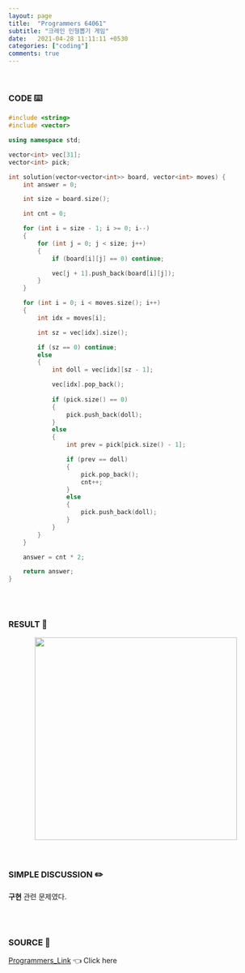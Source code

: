 ```yaml
---
layout: page
title:  "Programmers 64061"
subtitle: "크레인 인형뽑기 게임"
date:   2021-04-28 11:11:11 +0530
categories: ["coding"]
comments: true
---
```


<br>

### CODE ⌨️

```c++
#include <string>
#include <vector>

using namespace std;

vector<int> vec[31];
vector<int> pick;

int solution(vector<vector<int>> board, vector<int> moves) {
    int answer = 0;

    int size = board.size();

    int cnt = 0;

    for (int i = size - 1; i >= 0; i--)
    {
        for (int j = 0; j < size; j++)
        {
            if (board[i][j] == 0) continue;

            vec[j + 1].push_back(board[i][j]);
        }
    }

    for (int i = 0; i < moves.size(); i++)
    {
        int idx = moves[i];

        int sz = vec[idx].size();

        if (sz == 0) continue;
        else
        {
            int doll = vec[idx][sz - 1];

            vec[idx].pop_back();
            
            if (pick.size() == 0)
            {
                pick.push_back(doll);
            }
            else
            {
                int prev = pick[pick.size() - 1];

                if (prev == doll)
                {
                    pick.pop_back();
                    cnt++;
                }
                else
                {
                    pick.push_back(doll);
                }
            }
        }
    }

    answer = cnt * 2;

    return answer;
}
```  

<br>
<br>

### RESULT 💛

<img src="{{ '/assets/programmers/p64061r.jpg' }}" style="width: 400px; height: auto; margin-left: auto; margin-right: auto; display: block;">  

<br>
<br>

### SIMPLE DISCUSSION ✏️

**구현** 관련 문제였다.  

<br>
<br>

### SOURCE 💎

[Programmers_Link][link] 👈 Click here  

<br>
<br>

<script src="https://utteranc.es/client.js"
        repo="DCherish/DCherish.github.io"
        issue-term="pathname"
        theme="boxy-light"
        crossorigin="anonymous"
        async>
</script>

[link]: https://programmers.co.kr/learn/courses/30/lessons/64061